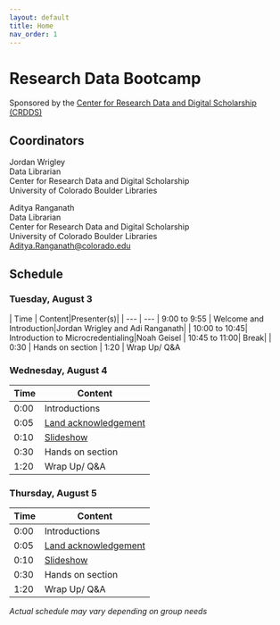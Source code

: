 ```yaml
---
layout: default
title: Home
nav_order: 1
---
```

# Research Data Bootcamp
Sponsored by the [Center for Research Data and Digital Scholarship (CRDDS)](https://www.colorado.edu/crdds/)

## Coordinators

Jordan Wrigley  
Data Librarian  
Center for Research Data and Digital Scholarship  
University of Colorado Boulder Libraries

Aditya Ranganath  
Data Librarian  
Center for Research Data and Digital Scholarship  
University of Colorado Boulder Libraries  
[Aditya.Ranganath@colorado.edu](mailto:Aditya.Ranganath@colorado.edu)

## Schedule

### Tuesday, August 3

| Time | Content|Presenter(s)|
| --- | ---
| 9:00 to 9:55 | Welcome and Introduction|Jordan Wrigley and Adi Ranganath|
| 10:00 to 10:45| Introduction to Microcredentialing|Noah Geisel
| 10:45 to 11:00| Break|
| 0:30 | Hands on section
| 1:20 | Wrap Up/ Q&A

### Wednesday, August 4

| Time | Content
| --- | ---
| 0:00 | Introductions
| 0:05 | [Land acknowledgement](content/land-acknowledgement)
| 0:10 | [Slideshow]()
| 0:30 | Hands on section
| 1:20 | Wrap Up/ Q&A

### Thursday, August 5

| Time | Content
| --- | ---
| 0:00 | Introductions
| 0:05 | [Land acknowledgement](content/land-acknowledgement)
| 0:10 | [Slideshow]()
| 0:30 | Hands on section
| 1:20 | Wrap Up/ Q&A

_Actual schedule may vary depending on group needs_  
